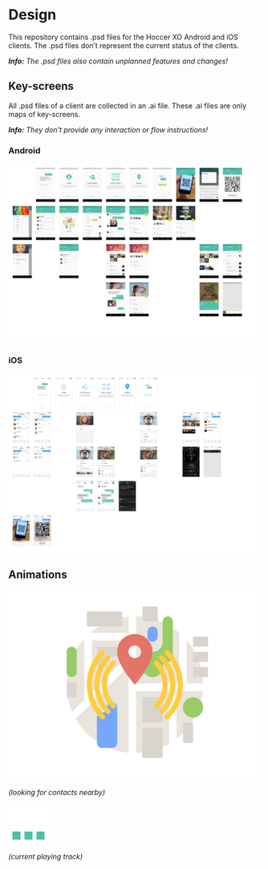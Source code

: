 # Design

This repository contains .psd files for the Hoccer XO Android and iOS clients. The .psd files don’t represent the current status of the clients.

_**Info:** The .psd files also contain unplanned features and changes!_

## Key-screens

All .psd files of a client are collected in an .ai file. These .ai files are only maps of key-screens.

_**Info:** They don't provide any interaction or flow instructions!_

### Android

![android-keyscreens](https://raw.githubusercontent.com/hoccer/Design/master/android-keyscreens.png)

### iOS

![iOS-keyscreens](https://raw.githubusercontent.com/hoccer/Design/master/ios-keyscreens.png)

## Animations

![locate](https://raw.githubusercontent.com/hoccer/Design/master/android/animation/locate.gif)

_(looking for contacts nearby)_

![playing](https://raw.githubusercontent.com/hoccer/Design/master/ios/animation/audio-playing-icon@2x.gif)

_(current playing track)_
